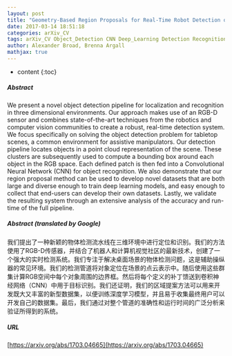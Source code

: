```yaml
---
layout: post
title: "Geometry-Based Region Proposals for Real-Time Robot Detection of Tabletop Objects"
date: 2017-03-14 18:51:18
categories: arXiv_CV
tags: arXiv_CV Object_Detection CNN Deep_Learning Detection Recognition
author: Alexander Broad, Brenna Argall
mathjax: true
---
```


* content
{:toc}

##### Abstract
We present a novel object detection pipeline for localization and recognition in three dimensional environments. Our approach makes use of an RGB-D sensor and combines state-of-the-art techniques from the robotics and computer vision communities to create a robust, real-time detection system. We focus specifically on solving the object detection problem for tabletop scenes, a common environment for assistive manipulators. Our detection pipeline locates objects in a point cloud representation of the scene. These clusters are subsequently used to compute a bounding box around each object in the RGB space. Each defined patch is then fed into a Convolutional Neural Network (CNN) for object recognition. We also demonstrate that our region proposal method can be used to develop novel datasets that are both large and diverse enough to train deep learning models, and easy enough to collect that end-users can develop their own datasets. Lastly, we validate the resulting system through an extensive analysis of the accuracy and run-time of the full pipeline.

##### Abstract (translated by Google)
我们提出了一种新颖的物体检测流水线在三维环境中进行定位和识别。我们的方法使用了RGB-D传感器，并结合了机器人和计算机视觉社区的最新技术，创建了一个强大的实时检测系统。我们专注于解决桌面场景的物体检测问题，这是辅助操纵器的常见环境。我们的检测管道将对象定位在场景的点云表示中。随后使用这些群集计算RGB空间中每个对象周围的边界框。然后将每个定义的补丁馈送到卷积神经网络（CNN）中用于目标识别。我们还证明，我们的区域提案方法可以用来开发既大又丰富的新型数据集，以便训练深度学习模型，并且易于收集最终用户可以开发自己的数据集。最后，我们通过对整个管道的准确性和运行时间的广泛分析来验证所得到的系统。

##### URL
[https://arxiv.org/abs/1703.04665](https://arxiv.org/abs/1703.04665)

